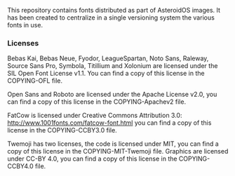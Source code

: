 This repository contains fonts distributed as part of AsteroidOS images. It has
been created to centralize in a single versioning system the various fonts in
use.

### Licenses ###
Bebas Kai, Bebas Neue, Fyodor, LeagueSpartan, Noto Sans, Raleway, Source Sans Pro,
Symbola, Titillium and Xolonium are licensed under the SIL Open Font License v1.1.
You can find a copy of this license in the COPYING-OFL file.

Open Sans and Roboto are licensed under the Apache License v2.0, you can find a
copy of this license in the COPYING-Apachev2 file.

FatCow is licensed under Creative Commons Attribution 3.0:
http://www.1001fonts.com/fatcow-font.html you can find a copy of this license
in the COPYING-CCBY3.0 file.

Twemoji has two licenses, the code is licensed under MIT, you can find a copy of this license in the COPYING-MIT-Twemoji file. Graphics are licensed under CC-BY 4.0, you can find a copy of this license in the COPYING-CCBY4.0 file.
